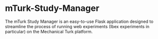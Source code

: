 # mTurk-Study-Manager
The mTurk Study Manager is an easy-to-use Flask application designed to streamline the process of running web experiments (Ibex experiments in particular) on the Mechanical Turk platform.
